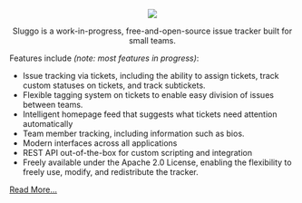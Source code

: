 <p align="center">
    <img src="https://i.imgur.com/FGC8LP5.png" />
</p>

<p align="center">
    Sluggo is a work-in-progress, free-and-open-source issue tracker built for 
    small teams.
</p>

Features include *(note: most features in progress)*:
* Issue tracking via tickets, including the ability to assign tickets, track
  custom statuses on tickets, and track subtickets.
* Flexible tagging system on tickets to enable easy division of issues between
  teams. 
* Intelligent homepage feed that suggests what tickets need attention automatically
* Team member tracking, including information such as bios.
* Modern interfaces across all applications
* REST API out-of-the-box for custom scripting and integration
* Freely available under the Apache 2.0 License, enabling the flexibility to
  freely use, modify, and redistribute the tracker.

[Read More...](https://github.com/Sluggo-Issue-Tracker/.github/blob/main/_custom/README_EXTENDED.md)
